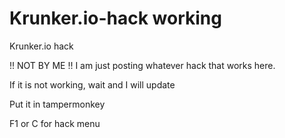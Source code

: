# Krunker.io-hack working
Krunker.io hack

!! NOT BY ME !! I am just posting whatever hack that works here.

If it is not working, wait and I will update

Put it in tampermonkey

F1 or C for hack menu
